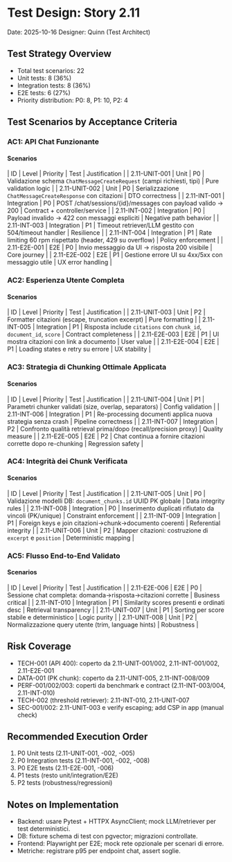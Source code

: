# Test Design: Story 2.11

Date: 2025-10-16
Designer: Quinn (Test Architect)

## Test Strategy Overview

- Total test scenarios: 22
- Unit tests: 8 (36%)
- Integration tests: 8 (36%)
- E2E tests: 6 (27%)
- Priority distribution: P0: 8, P1: 10, P2: 4

## Test Scenarios by Acceptance Criteria

### AC1: API Chat Funzionante

#### Scenarios

| ID             | Level       | Priority | Test                                                                 | Justification |
| 2.11-UNIT-001  | Unit        | P0       | Validazione schema `ChatMessageCreateRequest` (campi richiesti, tipi) | Pure validation logic |
| 2.11-UNIT-002  | Unit        | P0       | Serializzazione `ChatMessageCreateResponse` con citazioni             | DTO correctness |
| 2.11-INT-001   | Integration | P0       | POST /chat/sessions/{id}/messages con payload valido → 200            | Contract + controller/service |
| 2.11-INT-002   | Integration | P0       | Payload invalido → 422 con messaggi espliciti                         | Negative path behavior |
| 2.11-INT-003   | Integration | P1       | Timeout retriever/LLM gestito con 504/timeout handler                 | Resilience |
| 2.11-INT-004   | Integration | P1       | Rate limiting 60 rpm rispettato (header, 429 su overflow)             | Policy enforcement |
| 2.11-E2E-001   | E2E         | P0       | Invio messaggio da UI → risposta 200 visibile                         | Core journey |
| 2.11-E2E-002   | E2E         | P1       | Gestione errore UI su 4xx/5xx con messaggio utile                     | UX error handling |

### AC2: Esperienza Utente Completa

#### Scenarios

| ID             | Level       | Priority | Test                                                          | Justification |
| 2.11-UNIT-003  | Unit        | P2       | Formatter citazioni (escape, truncation excerpt)              | Pure formatting |
| 2.11-INT-005   | Integration | P1       | Risposta include `citations` con `chunk_id`, `document_id`, `score` | Contract completeness |
| 2.11-E2E-003   | E2E         | P1       | UI mostra citazioni con link a documento                       | User value |
| 2.11-E2E-004   | E2E         | P1       | Loading states e retry su errore                               | UX stability |

### AC3: Strategia di Chunking Ottimale Applicata

#### Scenarios

| ID             | Level       | Priority | Test                                                          | Justification |
| 2.11-UNIT-004  | Unit        | P1       | Parametri chunker validati (size, overlap, separators)        | Config validation |
| 2.11-INT-006   | Integration | P1       | Re-processing documenti applica nuova strategia senza crash   | Pipeline correctness |
| 2.11-INT-007   | Integration | P2       | Confronto qualità retrieval prima/dopo (recall/precision proxy) | Quality measure |
| 2.11-E2E-005   | E2E         | P2       | Chat continua a fornire citazioni corrette dopo re-chunking   | Regression safety |

### AC4: Integrità dei Chunk Verificata

#### Scenarios

| ID             | Level       | Priority | Test                                                          | Justification |
| 2.11-UNIT-005  | Unit        | P0       | Validazione modelli DB: `document_chunks.id` UUID PK globale | Data integrity rules |
| 2.11-INT-008   | Integration | P0       | Inserimento duplicati rifiutato da vincoli (PK/unique)       | Constraint enforcement |
| 2.11-INT-009   | Integration | P1       | Foreign keys e join citazioni→chunk→documento coerenti       | Referential integrity |
| 2.11-UNIT-006  | Unit        | P2       | Mapper citazioni: costruzione di `excerpt` e `position`       | Deterministic mapping |

### AC5: Flusso End-to-End Validato

#### Scenarios

| ID             | Level       | Priority | Test                                                          | Justification |
| 2.11-E2E-006   | E2E         | P0       | Sessione chat completa: domanda→risposta→citazioni corrette   | Business critical |
| 2.11-INT-010   | Integration | P1       | Similarity scores presenti e ordinati desc                    | Retrieval transparency |
| 2.11-UNIT-007  | Unit        | P1       | Sorting per score stabile e deterministico                    | Logic purity |
| 2.11-UNIT-008  | Unit        | P2       | Normalizzazione query utente (trim, language hints)           | Robustness |

## Risk Coverage

- TECH-001 (API 400): coperto da 2.11-UNIT-001/002, 2.11-INT-001/002, 2.11-E2E-001
- DATA-001 (PK chunk): coperto da 2.11-UNIT-005, 2.11-INT-008/009
- PERF-001/002/003: coperti da benchmark e contract (2.11-INT-003/004, 2.11-INT-010)
- TECH-002 (threshold retriever): 2.11-INT-010, 2.11-UNIT-007
- SEC-001/002: 2.11-UNIT-003 e verify escaping; add CSP in app (manual check)

## Recommended Execution Order

1. P0 Unit tests (2.11-UNIT-001, -002, -005)
2. P0 Integration tests (2.11-INT-001, -002, -008)
3. P0 E2E tests (2.11-E2E-001, -006)
4. P1 tests (resto unit/integration/E2E)
5. P2 tests (robustness/regressioni)

## Notes on Implementation

- Backend: usare Pytest + HTTPX AsyncClient; mock LLM/retriever per test deterministici.
- DB: fixture schema di test con pgvector; migrazioni controllate.
- Frontend: Playwright per E2E; mock rete opzionale per scenari di errore.
- Metriche: registrare p95 per endpoint chat, assert soglie.

